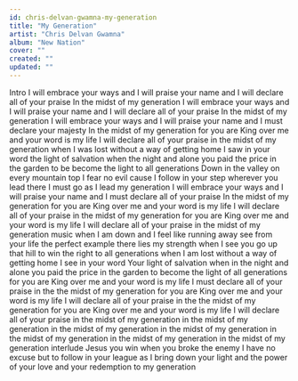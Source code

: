 ```yaml
---
id: chris-delvan-gwamna-my-generation
title: "My Generation"
artist: "Chris Delvan Gwamna"
album: "New Nation"
cover: ""
created: ""
updated: ""
---
```


Intro
I will embrace your ways
and I will praise your name
and I will declare all of your praise
In the midst of my generation
I will embrace your ways
and I will praise your name
and I will declare all of your praise
In the midst of my generation
I will embrace your ways
and I will praise your name
and I must declare  your majesty
In the midst of my generation
for you are King over me
and your word is my life
I will declare all of your praise
in the midst of my generation
when I was lost
without a way of getting home
I saw in your word
the light of salvation
when the night and alone
you paid the price in the garden
to be become the light to all generations
Down in the valley
on every mountain top
I fear no evil
cause I follow in your step
wherever you lead
there I must go
as I lead my generation
I will embrace your ways
and I will praise your name
and I must declare all of your praise
In the midst of my generation
for you are King over me
and your word is my life
I will declare all of your praise
in the midst of my generation
for you are King over me
and your word is my life
I will declare all of your praise
in the midst of my generation
music
when I am down and I feel like running away
see from your life the perfect example
there lies my strength
when I see you go up that hill
to win the right to all generations
when I am lost
without a way of getting home
I see in your word
Your light of salvation
when in the night and alone
you paid the price in the garden
to become the light of all generations
for you are King over me
and your word is my life
I must declare all of your praise
in the the midst of my generation
for you are King over me
and your word is my life
I will declare all of your praise
in the the midst of my generation
for you are King over me
and your word is my life
I will declare all of your praise
in the midst of my generation
in the midst of my generation
in the midst of my generation
in the midst of my generation
in the midst of my generation
in the midst of my generation
in the midst of my generation
interlude
Jesus you win
when you broke the enemy
I have no excuse
but to follow in your league
as I bring down your light
and the power of your love
and your redemption to my generation
